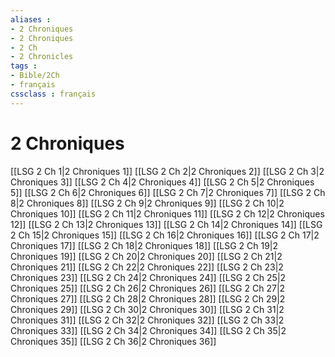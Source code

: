```yaml
---
aliases : 
- 2 Chroniques
- 2 Chroniques
- 2 Ch
- 2 Chronicles
tags : 
- Bible/2Ch
- français
cssclass : français
---
```


# 2 Chroniques

[[LSG 2 Ch 1|2 Chroniques 1]]
[[LSG 2 Ch 2|2 Chroniques 2]]
[[LSG 2 Ch 3|2 Chroniques 3]]
[[LSG 2 Ch 4|2 Chroniques 4]]
[[LSG 2 Ch 5|2 Chroniques 5]]
[[LSG 2 Ch 6|2 Chroniques 6]]
[[LSG 2 Ch 7|2 Chroniques 7]]
[[LSG 2 Ch 8|2 Chroniques 8]]
[[LSG 2 Ch 9|2 Chroniques 9]]
[[LSG 2 Ch 10|2 Chroniques 10]]
[[LSG 2 Ch 11|2 Chroniques 11]]
[[LSG 2 Ch 12|2 Chroniques 12]]
[[LSG 2 Ch 13|2 Chroniques 13]]
[[LSG 2 Ch 14|2 Chroniques 14]]
[[LSG 2 Ch 15|2 Chroniques 15]]
[[LSG 2 Ch 16|2 Chroniques 16]]
[[LSG 2 Ch 17|2 Chroniques 17]]
[[LSG 2 Ch 18|2 Chroniques 18]]
[[LSG 2 Ch 19|2 Chroniques 19]]
[[LSG 2 Ch 20|2 Chroniques 20]]
[[LSG 2 Ch 21|2 Chroniques 21]]
[[LSG 2 Ch 22|2 Chroniques 22]]
[[LSG 2 Ch 23|2 Chroniques 23]]
[[LSG 2 Ch 24|2 Chroniques 24]]
[[LSG 2 Ch 25|2 Chroniques 25]]
[[LSG 2 Ch 26|2 Chroniques 26]]
[[LSG 2 Ch 27|2 Chroniques 27]]
[[LSG 2 Ch 28|2 Chroniques 28]]
[[LSG 2 Ch 29|2 Chroniques 29]]
[[LSG 2 Ch 30|2 Chroniques 30]]
[[LSG 2 Ch 31|2 Chroniques 31]]
[[LSG 2 Ch 32|2 Chroniques 32]]
[[LSG 2 Ch 33|2 Chroniques 33]]
[[LSG 2 Ch 34|2 Chroniques 34]]
[[LSG 2 Ch 35|2 Chroniques 35]]
[[LSG 2 Ch 36|2 Chroniques 36]]
